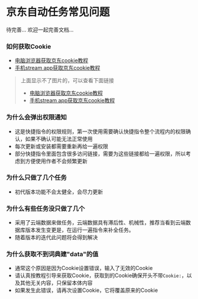 # 京东自动任务常见问题

待完善...
欢迎一起完善文档...

### 如何获取Cookie
- [电脑浏览器获取京东cookie教程](https://github.com/leecobaby/shortcuts/blob/master/DOC/GetJdCookie1.md)
- [手机stream app获取京东cookie教程](https://github.com/leecobaby/shortcuts/blob/master/DOC/GetJdCookie2.md)
> 上面显示不了图片的，可以查看下面链接
> - [电脑浏览器获取京东cookie教程](https://gitee.com/leecobaby/shortcuts/blob/master/DOC/GetJdCookie1.md)
> - [手机stream app获取京东cookie教程](https://gitee.com/leecobaby/shortcuts/blob/master/DOC/GetJdCookie2.md)

### 为什么会弹出权限通知
- 这是快捷指令的权限规则，第一次使用需要确认快捷指令整个流程内的权限确认，如果不确认可能无法正常使用
- 每次更新或安装都需要重新再给一遍权限
- 部分快捷指令里面包含很多访问链接，需要为这些链接都给一遍权限，所以考虑到方便使用作者不会频繁更新

### 为什么只做了几个任务
- 初代版本功能不会太健全，会尽力更新

### 为什么有些任务没只做了几个
- 采用了云端数据来做任务，云端数据具有滞后性、机械性，推荐当看到云端数据库版本发生变更是，在运行一遍指令来补全任务。
- 随着版本的迭代此问题将会得到解决

### 为什么获取不到词典建"data"的值
- 通常这个原因是因为Cookie设置错误，输入了无效的Cookie
- 请认真按教程引导来获取Cookie，获取到的Cookie确保开头不带`Cookie:`，以及其他无关内容，只保留本体内容
- 如果发生此错误，请再次设置Cookie，它将覆盖原来的Cookie
